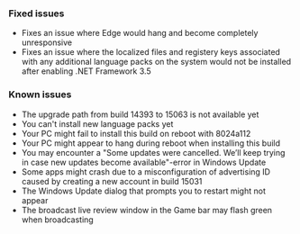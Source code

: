 ### Fixed issues
- Fixes an issue where Edge would hang and become completely unresponsive
- Fixes an issue where the localized files and registery keys associated with any additional language packs on the system would not be installed after enabling .NET Framework 3.5

### Known issues
- The upgrade path from build 14393 to 15063 is not available yet
- You can't install new language packs yet
- Your PC might fail to install this build on reboot with 8024a112
- Your PC might appear to hang during reboot when installing this build
- You may encounter a "Some updates were cancelled. We’ll keep trying in case new updates become available"-error in Windows Update
- Some apps might crash due to a misconfiguration of advertising ID caused by creating a new account in build 15031
- The Windows Update dialog that prompts you to restart might not appear
- The broadcast live review window in the Game bar may flash green when broadcasting